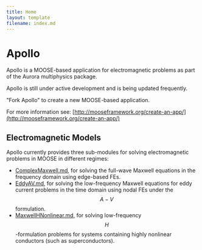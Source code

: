 ```yaml
---
title: Home
layout: template
filename: index.md
---
```


# Apollo

Apollo is a MOOSE-based application for electromagnetic problems as part of the Aurora multiphysics package.

Apollo is still under active development and is being updated frequently.

"Fork Apollo" to create a new MOOSE-based application.

For more information see: [http://mooseframework.org/create-an-app/](http://mooseframework.org/create-an-app/)

## Electromagnetic Models
Apollo currently provides three sub-modules for solving electromagnetic problems in MOOSE in different regimes:
- [ComplexMaxwell.md](ComplexMaxwell), for solving the full-wave Maxwell equations in the frequency domain using edge-based FEs.
- [EddyAV.md](EddyAV), for solving the low-frequency Maxwell equations for eddy current problems in the time domain using nodal FEs under the $$A-V$$ formulation.
- [MaxwellHNonlinear.md](MaxwellHNonlinear), for solving low-frequency $$H$$-formulation problems for systems containing highly nonlinear conductors (such as superconductors).
